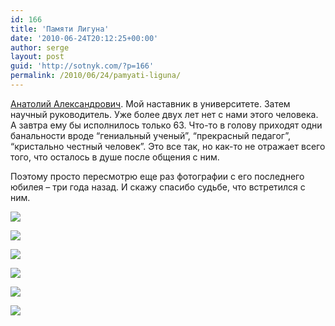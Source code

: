 ```yaml
---
id: 166
title: 'Памяти Лигуна'
date: '2010-06-24T20:12:25+00:00'
author: serge
layout: post
guid: 'http://sotnyk.com/?p=166'
permalink: /2010/06/24/pamyati-liguna/
---
```


[Анатолий Александрович](http://ru.wikipedia.org/wiki/Лигун,_Анатолий_Александрович). Мой наставник в университете. Затем научный руководитель. Уже более двух лет нет с нами этого человека. А завтра ему бы исполнилось только 63. Что-то в голову приходят одни банальности вроде “гениальный ученый”, “прекрасный педагог”, “кристально честный человек”. Это все так, но как-то не отражает всего того, что осталось в душе после общения с ним.

Поэтому просто пересмотрю еще раз фотографии с его последнего юбилея – три года назад. И скажу спасибо судьбе, что встретился с ним.

![](http://localhost/pics/Ligun60/Ligun60_001.jpg)

![](http://localhost/pics/Ligun60/Ligun60_003.jpg)

![](http://localhost/pics/Ligun60/Ligun60_007.jpg)

![](http://localhost/pics/Ligun60/Ligun60_009.jpg)

![](http://localhost/pics/Ligun60/Ligun60_021.jpg)

![](http://localhost/pics/Ligun60/Ligun60_054.jpg)